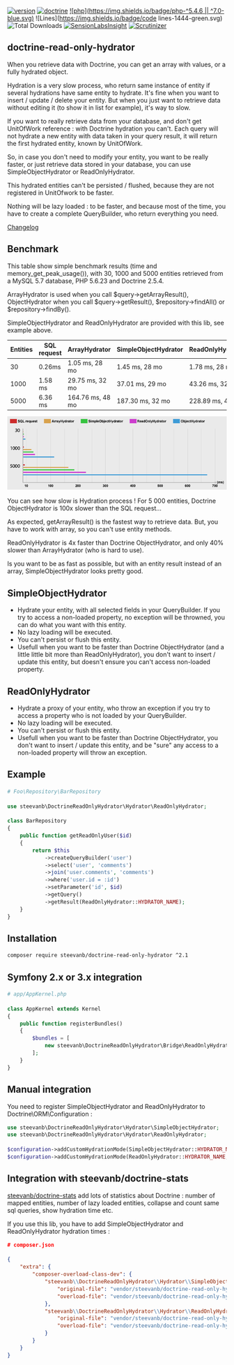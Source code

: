 [![version](https://img.shields.io/badge/version-2.1.2-green.svg)](https://github.com/steevanb/doctrine-read-only-hydrator/tree/2.1.2)
[![doctrine](https://img.shields.io/badge/doctrine/orm-^2.4.8-blue.svg)](http://www.doctrine-project.org)
[![php](https://img.shields.io/badge/php-^5.4.6 || ^7.0-blue.svg)](http://www.doctrine-project.org)
![Lines](https://img.shields.io/badge/code lines-1444-green.svg)
![Total Downloads](https://poser.pugx.org/steevanb/doctrine-read-only-hydrator/downloads)
[![SensionLabsInsight](https://img.shields.io/badge/SensionLabsInsight-platinum-brightgreen.svg)](https://insight.sensiolabs.com/projects/bd1b7a42-6a2c-4918-9986-3361dd40cc86/analyses/17)
[![Scrutinizer](https://scrutinizer-ci.com/g/steevanb/doctrine-read-only-hydrator/badges/quality-score.png?b=master)](https://scrutinizer-ci.com/g/steevanb/doctrine-read-only-hydrator/)

doctrine-read-only-hydrator
---------------------------

When you retrieve data with Doctrine, you can get an array with values, or a fully hydrated object.

Hydration is a very slow process, who return same instance of entity if several hydrations have same entity to hydrate. 
It's fine when you want to insert / update / delete your entity. But when you just want to retrieve data without editing
it (to show it in list for example), it's way to slow.

If you want to really retrieve data from your database, and don't get UnitOfWork reference : with Doctrine hydration you can't.
Each query will not hydrate a new entity with data taken in your query result, it will return the first hydrated entity, known by UnitOfWork.

So, in case you don't need to modify your entity, you want to be really faster, or just retrieve data stored in your
database, you can use SimpleObjectHydrator or ReadOnlyHydrator.

This hydrated entities can't be persisted / flushed, because they are not registered in UnitOfwork to be faster.

Nothing will be lazy loaded : to be faster, and because most of the time, you have to create a complete QueryBuilder,
who return everything you need.

[Changelog](changelog.md)

Benchmark
---------

This table show simple benchmark results (time and memory_get_peak_usage()), with 30, 1000 and 5000 entities retrieved
from a MySQL 5.7 database, PHP 5.6.23 and Doctrine 2.5.4.

ArrayHydrator is used when you call $query->getArrayResult(), ObjectHydrator when you call $query->getResult(),
$repository->findAll() or $repository->findBy().

SimpleObjectHydrator and ReadOnlyHydrator are provided with this lib, see example above.

| Entities | SQL request | ArrayHydrator    | SimpleObjectHydrator | ReadOnlyHydrator | ObjectHydrator   |
| -------- | ----------- | ---------------- | -------------------- | ---------------- | ---------------- |
| 30       | 0.26ms      | 1.05 ms, 28 mo   | 1.45 ms, 28 mo       | 1.78 ms, 28 mo   | 7.94 ms, 29 mo   |
| 1000     | 1.58 ms     | 29.75 ms, 32 mo  | 37.01 ms, 29 mo      | 43.26 ms, 32 mo  | 113.45 ms, 41 mo |
| 5000     | 6.36 ms     | 164.76 ms, 48 mo | 187.30 ms, 32 mo     | 228.89 ms, 46 mo | 671.82 ms, 90 mo |

![benchmark](benchmark.png)

You can see how slow is Hydration process ! For 5 000 entities, Doctrine ObjectHydrator is 100x slower than the SQL request...

As expected, getArrayResult() is the fastest way to retrieve data.
But, you have to work with array, so you can't use entity methods.

ReadOnlyHydrator is 4x faster than Doctrine ObjectHydrator, and only 40% slower than ArrayHydrator (who is hard to use).

Is you want to be as fast as possible, but with an entity result instead of an array, SimpleObjectHydrator looks pretty good.

SimpleObjectHydrator
--------------------

* Hydrate your entity, with all selected fields in your QueryBuilder. If you try to access a non-loaded property,
no exception will be throwned, you can do what you want with this entity.
* No lazy loading will be executed.
* You can't persist or flush this entity.
* Usefull when you want to be faster than Doctrine ObjectHydrator (and a little little bit more than ReadOnlyHydrator),
you don't want to insert / update this entity, but doesn't ensure you can't access non-loaded property.

ReadOnlyHydrator
----------------

* Hydrate a proxy of your entity, who throw an exception if you try to access a property who is not loaded by your QueryBuilder.
* No lazy loading will be executed.
* You can't persist or flush this entity.
* Usefull when you want to be faster than Doctrine ObjectHydrator, you don't want to insert / update this entity, and
be "sure" any access to a non-loaded property will throw an exception.

Example
-------

```php
# Foo\Repository\BarRepository

use steevanb\DoctrineReadOnlyHydrator\Hydrator\ReadOnlyHydrator;

class BarRepository
{
    public function getReadOnlyUser($id)
    {
        return $this
            ->createQueryBuilder('user')
            ->select('user', 'comments')
            ->join('user.comments', 'comments')
            ->where('user.id = :id')
            ->setParameter('id', $id)
            ->getQuery()
            ->getResult(ReadOnlyHydrator::HYDRATOR_NAME);
    }
}
```

Installation
------------

```bash
composer require steevanb/doctrine-read-only-hydrator ^2.1
```

Symfony 2.x or 3.x integration
------------------------------

```php
# app/AppKernel.php

class AppKernel extends Kernel
{
    public function registerBundles()
    {
        $bundles = [
            new steevanb\DoctrineReadOnlyHydrator\Bridge\ReadOnlyHydratorBundle\ReadOnlyHydratorBundle()
        ];
    }
}
```

Manual integration
------------------

You need to register SimpleObjectHydrator and ReadOnlyHydrator to Doctrine\ORM\Configuration :

```php
use steevanb\DoctrineReadOnlyHydrator\Hydrator\SimpleObjectHydrator;
use steevanb\DoctrineReadOnlyHydrator\Hydrator\ReadOnlyHydrator;

$configuration->addCustomHydrationMode(SimpleObjectHydrator::HYDRATOR_NAME, SimpleObjectHydrator::class);
$configuration->addCustomHydrationMode(ReadOnlyHydrator::HYDRATOR_NAME, ReadOnlyHydrator::class);
```

Integration with steevanb/doctrine-stats
----------------------------------------

[steevanb/doctrine-stats](https://github.com/steevanb/doctrine-stats) add lots of statistics about Doctrine :
number of mapped entities, number of lazy loaded entities, collapse and count same sql queries, show hydration time etc.

If you use this lib, you have to add SimpleObjectHydrator and ReadOnlyHydrator hydration times :
```json
# composer.json

{
    "extra": {
        "composer-overload-class-dev": {
            "steevanb\\DoctrineReadOnlyHydrator\\Hydrator\\SimpleObjectHydrator": {
                "original-file": "vendor/steevanb/doctrine-read-only-hydrator/Hydrator/SimpleObjectHydrator.php",
                "overload-file": "vendor/steevanb/doctrine-read-only-hydrator/ComposerOverloadClass/Hydrator/SimpleObjectHydrator.php"
            },
            "steevanb\\DoctrineReadOnlyHydrator\\Hydrator\\ReadOnlyHydrator": {
                "original-file": "vendor/steevanb/doctrine-read-only-hydrator/Hydrator/ReadOnlyHydrator.php",
                "overload-file": "vendor/steevanb/doctrine-read-only-hydrator/ComposerOverloadClass/Hydrator/ReadOnlyHydrator.php"
            }
        }
    }
}
```
